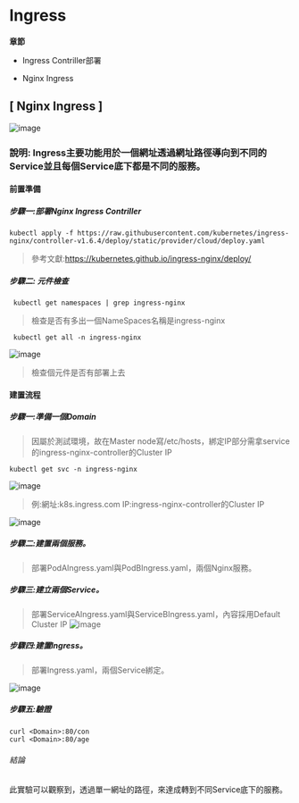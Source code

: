 # Ingress
**章節**
* Ingress Contriller部署

* Nginx Ingress
## [ Nginx Ingress ]
![image](https://user-images.githubusercontent.com/39659664/225511954-b2cc0554-7a4a-46f1-b003-fa448cdac74e.png)
### 說明: Ingress主要功能用於一個網址透過網址路徑導向到不同的Service並且每個Service底下都是不同的服務。
#### 前置準備
##### 步驟一:部署Nginx Ingress Contriller
    kubectl apply -f https://raw.githubusercontent.com/kubernetes/ingress-nginx/controller-v1.6.4/deploy/static/provider/cloud/deploy.yaml
> 參考文獻:https://kubernetes.github.io/ingress-nginx/deploy/
##### 步驟二: 元件檢查
     kubectl get namespaces | grep ingress-nginx
> 檢查是否有多出一個NameSpaces名稱是ingress-nginx

     kubectl get all -n ingress-nginx
![image](https://user-images.githubusercontent.com/39659664/225531521-a73b1957-7268-4a20-8ac5-d1d9e0a20054.png)

> 檢查個元件是否有部署上去

#### 建置流程
##### 步驟一:準備一個Domain
> 因屬於測試環境，故在Master node寫/etc/hosts，綁定IP部分需拿service的ingress-nginx-controller的Cluster IP

    kubectl get svc -n ingress-nginx

![image](https://user-images.githubusercontent.com/39659664/225532573-511311ae-99dc-42cb-a44d-bbf9cff611dd.png)

> 例:網址:k8s.ingress.com IP:ingress-nginx-controller的Cluster IP

![image](https://user-images.githubusercontent.com/39659664/225533083-d8e58dad-7430-40a2-84fc-7afe4d3e678e.png)
##### 步驟二:建置兩個服務。
> 部署PodAIngress.yaml與PodBIngress.yaml，兩個Nginx服務。
##### 步驟三:建立兩個Service。
> 部署ServiceAIngress.yaml與ServiceBIngress.yaml，內容採用Default Cluster IP 
![image](https://user-images.githubusercontent.com/39659664/225514278-fa4ad363-5244-438a-a0da-4938adbf62bd.png)

##### 步驟四:建置Ingress。
> 部署Ingress.yaml，兩個Service綁定。

![image](https://user-images.githubusercontent.com/39659664/225515231-3e182fde-6eb7-4daf-9016-9b7c1e350713.png)
##### 步驟五:驗證
    curl <Domain>:80/con
    curl <Domain>:80/age
  
###### 結論
此實驗可以觀察到，透過單一網址的路徑，來達成轉到不同Service底下的服務。
